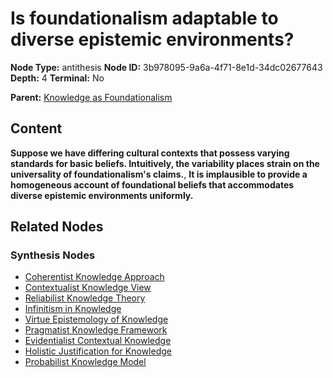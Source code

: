 # Is foundationalism adaptable to diverse epistemic environments?

**Node Type:** antithesis
**Node ID:** 3b978095-9a6a-4f71-8e1d-34dc02677643
**Depth:** 4
**Terminal:** No

**Parent:** [Knowledge as Foundationalism](knowledge-as-foundationalism-synthesis-2610c891-7149-4cfb-b9b3-88ce3e1b4dfd.md)

## Content

**Suppose we have differing cultural contexts that possess varying standards for basic beliefs. Intuitively, the variability places strain on the universality of foundationalism's claims.**, **It is implausible to provide a homogeneous account of foundational beliefs that accommodates diverse epistemic environments uniformly.**

## Related Nodes

### Synthesis Nodes

- [Coherentist Knowledge Approach](coherentist-knowledge-approach-synthesis-6ea152e3-2560-4df7-9336-8aa4f201efbf.md)
- [Contextualist Knowledge View](contextualist-knowledge-view-synthesis-0f61cc80-9966-4a16-a0c4-02e6e4936424.md)
- [Reliabilist Knowledge Theory](reliabilist-knowledge-theory-synthesis-f18f366d-6552-443a-a100-431f1071bc96.md)
- [Infinitism in Knowledge](infinitism-in-knowledge-synthesis-b4e6b2ac-ab24-4a96-9bd2-b8a499ce6e95.md)
- [Virtue Epistemology of Knowledge](virtue-epistemology-of-knowledge-synthesis-3ecf0003-2496-408e-b45f-226b46062c82.md)
- [Pragmatist Knowledge Framework](pragmatist-knowledge-framework-synthesis-07cc5477-29e6-4c6f-9ed7-05fe05124b61.md)
- [Evidentialist Contextual Knowledge](evidentialist-contextual-knowledge-synthesis-650fc2ad-7ac2-4c92-aa47-3f53e4657593.md)
- [Holistic Justification for Knowledge](holistic-justification-for-knowledge-synthesis-eba400e5-8a07-4ad8-905a-558af85992cd.md)
- [Probabilist Knowledge Model](probabilist-knowledge-model-synthesis-90b29880-d22d-4367-b364-c50c9ac55fc6.md)
